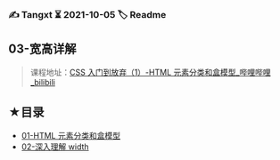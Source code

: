 ### ✍️ Tangxt ⏳ 2021-10-05 🏷️ Readme

## 03-宽高详解

> 课程地址：[CSS 入门到放弃（1）-HTML 元素分类和盒模型_哔哩哔哩_bilibili](https://www.bilibili.com/video/BV11t41127dZ?spm_id_from=333.999.0.0)

## ★目录

- [01-HTML 元素分类和盒模型](./01.md)
- [02-深入理解 width](./02.md)
